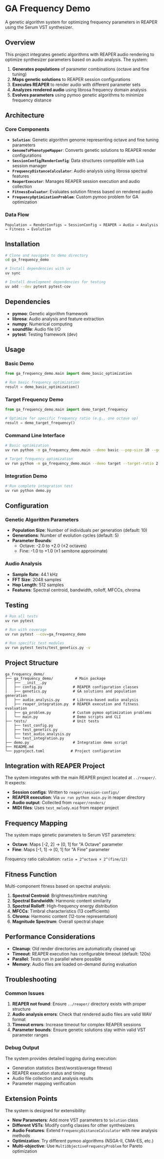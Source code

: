 # GA Frequency Demo

A genetic algorithm system for optimizing frequency parameters in REAPER using the Serum VST synthesizer.

## Overview

This project integrates genetic algorithms with REAPER audio rendering to optimize synthesizer parameters based on audio analysis. The system:

1. **Generates populations** of parameter combinations (octave and fine tuning)
2. **Maps genetic solutions** to REAPER session configurations
3. **Executes REAPER** to render audio with different parameter sets
4. **Analyzes rendered audio** using librosa frequency domain analysis
5. **Evolves parameters** using pymoo genetic algorithms to minimize frequency distance

## Architecture

### Core Components

- **`Solution`**: Genetic algorithm genome representing octave and fine tuning parameters
- **`GenomeToPhenotypeMapper`**: Converts genetic solutions to REAPER render configurations
- **`SessionConfig`/`RenderConfig`**: Data structures compatible with Lua session manager
- **`FrequencyDistanceCalculator`**: Audio analysis using librosa spectral features
- **`ReaperExecutor`**: Manages REAPER session execution and audio collection
- **`FitnessEvaluator`**: Evaluates solution fitness based on rendered audio
- **`FrequencyOptimizationProblem`**: Custom pymoo problem for GA optimization

### Data Flow

```
Population → RenderConfigs → SessionConfig → REAPER → Audio → Analysis → Fitness → Evolution
```

## Installation

```bash
# Clone and navigate to demo directory
cd ga_frequency_demo

# Install dependencies with uv
uv sync

# Install development dependencies for testing
uv add --dev pytest pytest-cov
```

## Dependencies

- **pymoo**: Genetic algorithm framework
- **librosa**: Audio analysis and feature extraction
- **numpy**: Numerical computing
- **soundfile**: Audio file I/O
- **pytest**: Testing framework (dev)

## Usage

### Basic Demo

```python
from ga_frequency_demo.main import demo_basic_optimization

# Run basic frequency optimization
result = demo_basic_optimization()
```

### Target Frequency Demo

```python
from ga_frequency_demo.main import demo_target_frequency

# Optimize for specific frequency ratio (e.g., one octave up)
result = demo_target_frequency()
```

### Command Line Interface

```bash
# Basic optimization
uv run python -m ga_frequency_demo.main --demo basic --pop-size 10 --generations 5

# Target frequency optimization
uv run python -m ga_frequency_demo.main --demo target --target-ratio 2.0 --pop-size 10 --generations 5
```

### Integration Demo

```bash
# Run complete integration test
uv run python demo.py
```

## Configuration

### Genetic Algorithm Parameters

- **Population Size**: Number of individuals per generation (default: 10)
- **Generations**: Number of evolution cycles (default: 5)
- **Parameter Bounds**:
  - Octave: -2.0 to +2.0 (±2 octaves)
  - Fine: -1.0 to +1.0 (±1 semitone approximate)

### Audio Analysis

- **Sample Rate**: 44.1 kHz
- **FFT Size**: 2048 samples
- **Hop Length**: 512 samples
- **Features**: Spectral centroid, bandwidth, rolloff, MFCCs, chroma

## Testing

```bash
# Run all tests
uv run pytest

# Run with coverage
uv run pytest --cov=ga_frequency_demo

# Run specific test modules
uv run pytest tests/test_genetics.py -v
```

## Project Structure

```
ga_frequency_demo/
├── ga_frequency_demo/          # Main package
│   ├── __init__.py
│   ├── config.py              # REAPER configuration classes
│   ├── genetics.py            # GA solutions and population generation
│   ├── audio_analysis.py      # Librosa-based audio analysis
│   ├── reaper_integration.py  # REAPER execution and fitness evaluation
│   ├── ga_problem.py          # Custom pymoo optimization problems
│   └── main.py                # Demo scripts and CLI
├── tests/                     # Unit tests
│   ├── test_config.py
│   ├── test_genetics.py
│   ├── test_audio_analysis.py
│   └── test_integration.py
├── demo.py                    # Integration demo script
├── README.md
└── pyproject.toml            # Project configuration
```

## Integration with REAPER Project

The system integrates with the main REAPER project located at `../reaper/`. It expects:

- **Session configs**: Written to `reaper/session-configs/`
- **REAPER execution**: Via `uv run python main.py` in reaper directory
- **Audio output**: Collected from `reaper/renders/`
- **MIDI files**: Uses `test_melody.mid` from reaper project

## Frequency Mapping

The system maps genetic parameters to Serum VST parameters:

- **Octave**: Maps [-2, 2] → [0, 1] for "A Octave" parameter
- **Fine**: Maps [-1, 1] → [0, 1] for "A Fine" parameter

Frequency ratio calculation: `ratio = 2^octave × 2^(fine/12)`

## Fitness Function

Multi-component fitness based on spectral analysis:

1. **Spectral Centroid**: Brightness/timbre matching
2. **Spectral Bandwidth**: Harmonic content similarity
3. **Spectral Rolloff**: High-frequency energy distribution
4. **MFCCs**: Timbral characteristics (13 coefficients)
5. **Chroma**: Harmonic content (12-tone representation)
6. **Magnitude Spectrum**: Overall spectral shape

## Performance Considerations

- **Cleanup**: Old render directories are automatically cleaned up
- **Timeout**: REAPER execution has configurable timeout (default: 120s)
- **Parallel**: Tests run in parallel where possible
- **Memory**: Audio files are loaded on-demand during evaluation

## Troubleshooting

### Common Issues

1. **REAPER not found**: Ensure `../reaper/` directory exists with proper structure
2. **Audio analysis errors**: Check that rendered audio files are valid WAV format
3. **Timeout errors**: Increase timeout for complex REAPER sessions
4. **Parameter bounds**: Ensure genetic solutions stay within valid VST parameter ranges

### Debug Output

The system provides detailed logging during execution:
- Generation statistics (best/worst/average fitness)
- REAPER execution status and timing
- Audio file collection and analysis results
- Parameter mapping verification

## Extension Points

The system is designed for extensibility:

- **New Parameters**: Add more VST parameters to `Solution` class
- **Different VSTs**: Modify config classes for other synthesizers
- **Audio Features**: Extend `FrequencyDistanceCalculator` with new analysis methods
- **Optimization**: Try different pymoo algorithms (NSGA-II, CMA-ES, etc.)
- **Multi-objective**: Use `MultiObjectiveFrequencyProblem` for Pareto optimization
